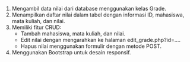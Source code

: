 1.	Mengambil data nilai dari database menggunakan kelas Grade.
2.	Menampilkan daftar nilai dalam tabel dengan informasi ID, mahasiswa, mata kuliah, dan nilai.
3.	Memiliki fitur CRUD: 
    - Tambah mahasiswa, mata kuliah, dan nilai.
    - Edit nilai dengan mengarahkan ke halaman edit_grade.php?id=....
    - Hapus nilai menggunakan formulir dengan metode POST.
4.	Menggunakan Bootstrap untuk desain responsif.

